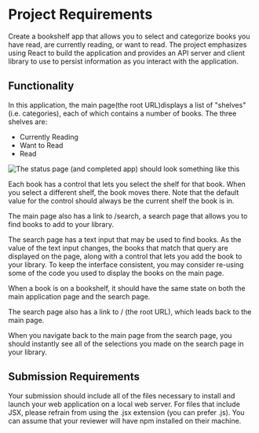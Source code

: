 # Project Requirements

Create a bookshelf app that allows you to select and categorize books you have read, are currently reading, or want to read.  The project emphasizes using React to build the application and provides an API server and client library to use to persist information as you interact with the application.

## Functionality

In this application, the main page(the root URL)displays a list of "shelves" (i.e. categories), each of which contains a number of books. The three shelves are:

* Currently Reading
* Want to Read
* Read

![The status page (and completed app) should look something like this](/relative/path/to/ss1.png?raw=true "Screenshot 1")

Each book has a control that lets you select the shelf for that book. When you select a different shelf, the book moves there. Note that the default value for the control should always be the current shelf the book is in.  

[](ss2.png)

The main page also has a link to /search, a search page that allows you to find books to add to your library.

The search page has a text input that may be used to find books. As the value of the text input changes, the books that match that query are displayed on the page, along with a control that lets you add the book to your library. To keep the interface consistent, you may consider re-using some of the code you used to display the books on the main page.

[](ss3.png)

When a book is on a bookshelf, it should have the same state on both the main application page and the search page.

[](ss4.png)

The search page also has a link to / (the root URL), which leads back to the main page.

When you navigate back to the main page from the search page, you should instantly see all of the selections you made on the search page in your library.

## Submission Requirements

Your submission should include all of the files necessary to install and launch your web application on a local web server. For files that include JSX, please refrain from using the .jsx extension (you can prefer .js). You can assume that your reviewer will have npm installed on their machine.
